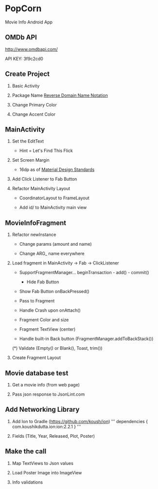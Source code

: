 # PopCorn

Movie Info Android App

## OMDb API

http://www.omdbapi.com/

API KEY: 3f9c2cd0


## Create Project

1) Basic Activity

2) Package Name [Reverse Domain Name Notation](https://en.wikipedia.org/wiki/Reverse_domain_name_notation)

3) Change Primary Color

4) Change Accent Color

## MainActivity

1) Set the EditText

	- Hint = Let's Find This Flick

2) Set Screen Margin

	- 16dp as of [Material Design Standards](https://material.io/design/)

3) Add Click Listener to Fab Button

4) Refactor MainActivity Layout

	- CoordinatorLayout to FrameLayout

	- Add id/ to MainActivity main view

## MovieInfoFragment

1) Refactor newInstance
	
	- Change params (amount and name)
	
	- Change ARG_ name everywhere

2) Load fragment in MainActivity -> Fab -> ClickListener

	- SupportFragmentManager... beginTransaction - add() - commit()

		- Hide Fab Button

	- Show Fab Button onBackPressed()

	- Pass <movieName> to Fragment

	- Handle Crash upon onAttach()
	
	- Fragment Color and size

	- Fragment TextView (center)

	- Handle built-in Back button (FragmentManager.addToBackStack())

	(*) Validate <movieName> (Empty() or Blank(), Toast, trim())

3) Create Fragment Layout

## Movie database test
	
1) Get a movie info (from web page)

2) Pass json response to JsonLint.com

## Add Networking Library

1) Add Ion to Gradle (https://github.com/koush/ion)
'''
dependencies {
		com.koushikdutta.ion:ion:2.2.1
}
'''

2) Fields (Title, Year, Released, Plot, Poster)

## Make the call

1) Map TextViews to Json values

2) Load Poster Image into ImageView

3) Info validations
